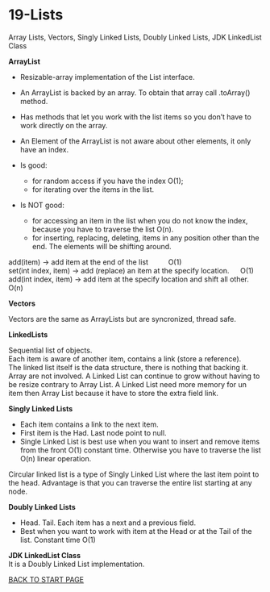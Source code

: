 # 19-Lists
Array Lists, Vectors, Singly Linked Lists, Doubly Linked Lists, JDK LinkedList Class
  
**ArrayList**
  -  Resizable-array implementation of the List interface.  
  -  An ArrayList is backed by an array. To obtain that array  call .toArray() method.  
  -  Has methods that let you work with the list items so you don’t have to work directly on the array.
  -  An Element of the ArrayList is not aware about other elements, it only have an index.  

  - Is good:   
    -  for random access if you have the index O(1);  
    -  for iterating over the items in the list.
  - Is NOT good:
    - for accessing an item in the list when you do not know the index, because you have to traverse the list O(n).  
    - for inserting, replacing, deleting,  items in any position other than the end. The elements will be shifting around.
    
add(item)  -> add item at the end of the list	&emsp; &emsp;   	O(1)  
set(int index, item) -> add (replace) an item at the specify location. &emsp;   	O(1)  
add(int index, item) -> add item at the specify location and shift all other. &emsp;    	O(n)  
  


**Vectors**  

Vectors are the same as ArrayLists but are syncronized, thread safe.  
 
 
**LinkedLists**  

Sequential list of objects.  
Each item is aware of another item, contains a link (store a reference).   
The linked list itself is the data structure, there is nothing that backing it. Array are not involved. 
A Linked List can continue to grow without having to be resize contrary to Array List.
A Linked List need more memory for un item then Array List because it have to store the extra field link.


**Singly Linked Lists**   

-  Each item contains a link to the next item.  
-  First item is the Had. Last node point to null.  
-  Single Linked List is best use when you want to insert and remove items from the front O(1) constant time. Otherwise you have to traverse the list O(n) linear operation.  

Circular linked list is a type of Singly Linked List where the last item point to the head. Advantage is that you can traverse the entire list starting at any node.  


**Doubly Linked Lists**  

-  Head. Tail. Each item has a next and a previous field.  
-  Best when you want to work with item at the Head or at the Tail of the list. Constant time O(1)  


**JDK LinkedList Class**  
It is a Doubly Linked List implementation.


  
  [BACK TO START PAGE](https://github.com/FlorescuAndrei/Start.git)
